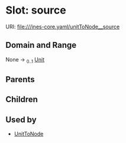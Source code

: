 
# Slot: source



URI: [file:///ines-core.yaml/unitToNode__source](file:///ines-core.yaml/unitToNode__source)


## Domain and Range

None &#8594;  <sub>0..1</sub> [Unit](Unit.md)

## Parents


## Children


## Used by

 * [UnitToNode](UnitToNode.md)
